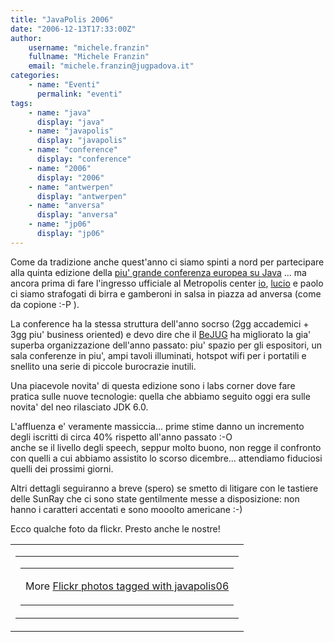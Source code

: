 ```yaml
---
title: "JavaPolis 2006"
date: "2006-12-13T17:33:00Z"
author:
    username: "michele.franzin"
    fullname: "Michele Franzin"
    email: "michele.franzin@jugpadova.it"
categories:
    - name: "Eventi"
      permalink: "eventi"
tags:
    - name: "java"
      display: "java"
    - name: "javapolis"
      display: "javapolis"
    - name: "conference"
      display: "conference"
    - name: "2006"
      display: "2006"
    - name: "antwerpen"
      display: "antwerpen"
    - name: "anversa"
      display: "anversa"
    - name: "jp06"
      display: "jp06"
---
```


Come da tradizione anche quest'anno ci siamo spinti a nord per
partecipare alla quinta edizione della [piu' grande conferenza europea
su Java](http://www.javapolis.com) ... ma ancora prima di fare
l'ingresso ufficiale al Metropolis center
[io](mailto:michele.franzin@jugpadova.it),
[lucio](mailto:lucio.benfante@jugpadova.it) e paolo ci siamo strafogati
di birra e gamberoni in salsa in piazza ad anversa (come da copione :-P
).

La conference ha la stessa struttura dell'anno socrso (2gg accademici +
3gg piu' business oriented) e devo dire che il [BeJUG](www.bejug.be) ha
migliorato la gia' superba organizzazione dell'anno passato: piu' spazio
per gli espositori, un sala conferenze in piu', ampi tavoli illuminati,
hotspot wifi per i portatili e snellito una serie di piccole burocrazie
inutili.

Una piacevole novita' di questa edizione sono i labs corner dove fare
pratica sulle nuove tecnologie: quella che abbiamo seguito oggi era
sulle novita' del neo rilasciato JDK 6.0.

L'affluenza e' veramente massiccia... prime stime danno un incremento
degli iscritti di circa 40% rispetto all'anno passato :-O\
anche se il livello degli speech, seppur molto buono, non regge il
confronto con quelli a cui abbiamo assistito lo scorso dicembre...
attendiamo fiduciosi quelli dei prossimi giorni.

Altri dettagli seguiranno a breve (spero) se smetto di litigare con le
tastiere delle SunRay che ci sono state gentilmente messe a
disposizione: non hanno i caratteri accentati e sono mooolto americane
:-)

Ecco qualche foto da flickr. Presto anche le nostre!

<style type="text/css">

\#flickr\_badge\_source\_txt {padding:0; font: 11px Arial, Helvetica,
Sans serif; color:\#666666;}\
\#flickr\_badge\_icon {display:block !important; margin:0 !important;
border: 1px solid rgb(0, 0, 0) !important;}\
\#flickr\_icon\_td {padding:0 5px 0 0 !important;}\
.flickr\_badge\_image {text-align:center !important;}\
.flickr\_badge\_image img {border: 1px solid black !important;}\
\#flickr\_www {display:block; text-align:left; padding:0 10px 0 10px
!important; font: 11px Arial, Helvetica, Sans serif !important;
color:\#3993ff !important;}\
\#flickr\_badge\_uber\_wrapper a:hover,\
\#flickr\_badge\_uber\_wrapper a:link,\
\#flickr\_badge\_uber\_wrapper a:active,\
\#flickr\_badge\_uber\_wrapper a:visited {text-decoration:none
!important; background:inherit !important;color:\#3993ff;}\
\#flickr\_badge\_wrapper {}\
\#flickr\_badge\_source {padding:0 !important; font: 11px Arial,
Helvetica, Sans serif !important; color:\#666666 !important;}

</style>
<table id="flickr_badge_uber_wrapper" cellpadding="0" cellspacing="10" border="0">
<tr>
<td>
<table cellpadding="0" cellspacing="10" border="0" id="flickr_badge_wrapper">
<tr>
<script type="text/javascript" src="http://www.flickr.com/badge_code_v2.gne?show_name=1&count=5&display=latest&size=s&layout=h&source=all_tag&tag=javapolis+2006&user=99166314%40N00">
</script>
<td id="flickr_badge_source" valign="center" align="center">
<table cellpadding="0" cellspacing="0" border="0">
<tr>
<td id="flickr_badge_source_txt">

More <a href="http://www.flickr.com/photos/tags/javapolis06/">Flickr
photos tagged with javapolis06</a>

</td>
</tr>
</table>
</td>
</tr>
</table>
</td>
</tr>
</table>
